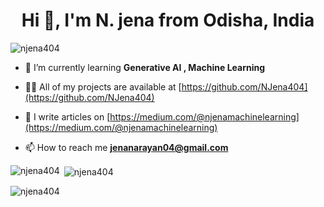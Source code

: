 <h1 align="center">Hi 👋, I'm N. jena from Odisha, India </h1>


<p align="left"> <img src="https://komarev.com/ghpvc/?username=njena404&label=Profile%20views&color=0e75b6&style=flat" alt="njena404" /> </p>


- 🌱 I’m currently learning **Generative AI , Machine Learning**

- 👨‍💻 All of my projects are available at [https://github.com/NJena404](https://github.com/NJena404)

- 📝 I  write articles on [https://medium.com/@njenamachinelearning](https://medium.com/@njenamachinelearning)

- 📫 How to reach me **jenanarayan04@gmail.com**



<p><img align="left" src="https://github-readme-stats.vercel.app/api/top-langs?username=njena404&show_icons=true&locale=en&layout=compact" alt="njena404" /></p>

<p>&nbsp;<img align="center" src="https://github-readme-stats.vercel.app/api?username=njena404&show_icons=true&locale=en" alt="njena404" /></p>

<p><img align="center" src="https://github-readme-streak-stats.herokuapp.com/?user=njena404&" alt="njena404" /></p>
